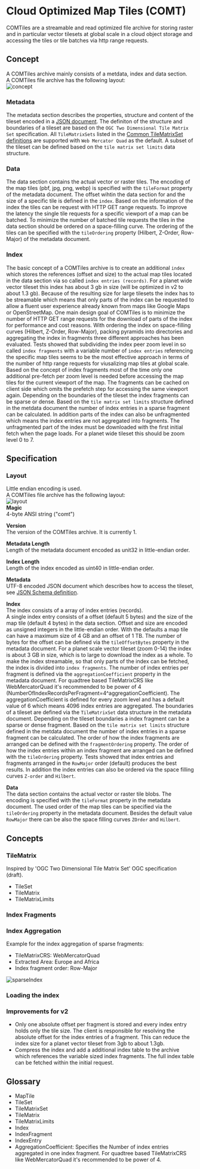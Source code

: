 # Cloud Optimized Map Tiles (COMT)
COMTiles are a streamable and read optimized file archive for storing raster and
in particular vector tilesets at global scale in a cloud object storage and accessing 
the tiles or tile batches via http range requests.  

## Concept
A COMTiles archive mainly consists of a metdata, index and data section.  
A COMTiles file archive has the following layout:  
![concept](assets/concept.svg)

### Metadata
The metadata section describes the properties, structure and content of the tileset encoded in a [JSON document](packages/spec/metadata-schema).
The definiton of the structure and boundaries of a tileset are based on the `OGC Two Dimensional Tile Matrix Set` specification.
All `TileMatrixSets` listed in the [Common TileMatrixSet definitions](http://docs.opengeospatial.org/is/17-083r2/17-083r2.html#61) are supported with `Web Mercator Quad` as the default.
A subset of the tileset can be defined based on the `tile matrix set limits` data structure.

### Data
The data section contains the actual vector or raster tiles.
The encoding of the map tiles (pbf, jpg, png, webp) is specified with the `tileFormat` property of the metadata document.
The offset wihtin the data section for and the size of a specific tile is defined in the `index`.
Based on the information of the index the tiles can be request with HTTP GET range requests.
To improve the latency the single tile requests for a specific viewport of a map can be batched.
To minimize the number of batched tile requests the tiles in the data section should be ordered on a space-filling curve.
The ordering of the tiles can be specified with the `tileOrdering` property (Hilbert, Z-Order, Row-Major) of the metadata document.

### Index
The basic concept of a COMTiles archive is to create an additional `index` which stores the references (offset and size) to the actual map tiles located in the data section via so called `index entries (records)`.
For a planet wide vector tileset this index has about 3 gb in size (will be optimized in v2 to about 1.3 gb).
Because of the resulting size for large tilesets the index has to be streamable which means that only parts of the index can be requested to allow a fluent user experience already known from maps like Google Maps or OpenStreetMap.
One main design goal of COMTiles is to minimize the number of HTTP GET range requests for the download of parts of the index for performance and cost reasons.
With ordering the index on space-filling curves (Hilbert, Z-Order, Row-Major), packing pyramids into directories and aggregating the index in fragments three different approaches has been evaluated.
Tests showed that subdividing the index peer zoom level in so called ``index fragments`` with a variable number of ``index entries`` referencing
the specific map tiles seems to be the most effective approach in terms of the number of http range requests for viusalizing map tiles at global scale.
Based on the concept of index fragments most of the time only one additional pre-fetch per zoom level is needed before accessing the map tiles for the current viewport of the map.
The fragments can be cached on client side which omits the prefetch step for accessing the same viewport again.
Depending on the boundaries of the tileset the index fragments can be sparse or dense.
Based on the `tile matrix set limits` structure defined in the metdata document the number of index entries in a sparse fragment can be calculated.
In addition parts of the index can also be unfragmented which means the index entries are not aggregated into fragments.
The unfragmented part of the index must be downloaded with the first initial fetch when the page loads.
For a planet wide tileset this should be zoom level 0 to 7.

## Specification

### Layout

Little endian encoding is used.  
A COMTiles file archive has the following layout:   
![layout](assets/layout.png)    
**Magic**  
4-byte ANSI string ("comt") 

**Version**    
The version of the COMTiles archive. It is currently 1.

**Metadata Length**  
Length of the metadata document encoded as unit32 in little-endian order.

**Index Length**    
Length of the index encoded as uint40 in little-endian order.

**Metadata**  
UTF-8 encoded JSON document which describes how to access the tileset, see [JSON Schema definition](metadata-schema/metadata.json).

**Index**    
The index consists of a array of index entries (records).  
A single index entry consists of a offset (default 5 bytes) and the size of the map tile (default 4 bytes)
in the data section. Offset and size are encoded as unsigned integers in the little-endian order.
With the defaults a map tile can have a maximum size of 4 GB and an offset of 1 TB.
The number of bytes for the offset can be defined via the `tileOffsetBytes` property in the metadata document.
For a planet scale vector tileset (zoom 0-14) the index is about 3 GB in size, which is to large to download the index as a whole.
To make the index streamable, so that only parts of the index can be fetched, the index is divided into `index fragments`.
The number of index entries per fragment is defined via the `aggregationCoefficient` property in the metadata document.
For quadtree based TileMatrixCRS like WebMercatorQuad it's recommended
to be power of 4 (NumberOfIndexRecordsPerFragment=4^aggregationCoefficient).
The aggregationCoefficient is defined for every zoom level and has a default value of 6 which means 4096 index entries are aggregated.
The boundaries of a tileset are defined via the `TileMatrixSet` data structure in the metadata document.
Depending on the tileset boundaries a index fragment can be a sparse or dense fragment.
Based on the `tile matrix set limits` structure defined in the metdata document the number of index entries in a sparse fragment can be calculated.
The order of how the index fragments are arranged can be defined with the `fragmentOrdering` property.
The order of how the index entries within an index fragment are arranged can be defined with the `tileOrdering` property.
Tests showed that index entries and fragments arranged in the `RowMajor` order (default) produces the best results.
In addition the index entries can also be ordered via the space filling curves `Z-order` and `Hilbert`.

**Data**  
The data section contains the actual vector or raster tile blobs.
The encoding is specified with the `tileFormat` property in the metadata document.
The used order of the map tiles can be specified via the `tileOrdering` property in the metadata document.
Besides the default value `RowMajor` there can be also the space filling curves `ZOrder` and `Hilbert`.

## Concepts

### TileMatrix
Inspired by 'OGC Two Dimensional Tile Matrix Set' OGC specification (draft).
- TileSet
- TileMatrix
- TileMatrixLimits

### Index Fragments

### Index Aggregation
Example for the index aggregation of sparse fragments:
- TileMatrixCRS: WebMercatorQuad
- Extracted Area: Europe and Africa
- Index fragment order: Row-Major

![sparseIndex](assets/sparseIndex.png)

### Loading the index

### Improvements for v2
- Only one absolute offset per fragment is stored and every index entry holds only the tile size.
  The client is responsible for resolving the absolute offset for the index entries of a fragment.
  This can reduce the index size for a planet vector tileset from 3gb to about 1.3gb.
- Compress the index and add a additional index table to the archive which references the variable sized index fragments.
  The full index table can be fetched within the initial request.

## Glossary
- MapTile
- TileSet
- TileMatrixSet
- TileMatrix
- TileMatrixLimits
- Index
- IndexFragment
- IndexEntry
- AggregationCoefficient: Specifies the Number of index entries aggregated in one index fragment. 
  For quadtree based TileMatrixCRS like WebMercatorQuad it's recommended
  to be power of 4.
  
